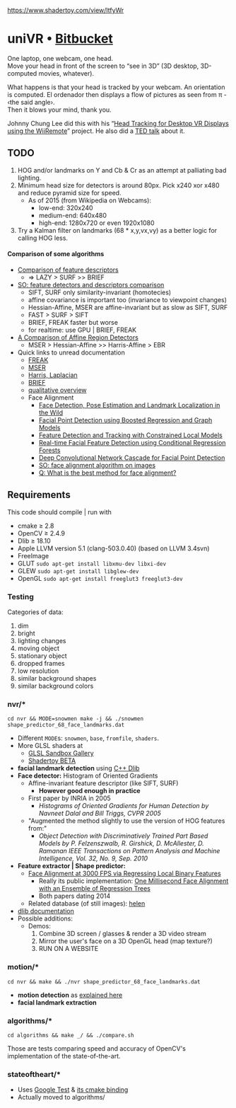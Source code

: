 https://www.shadertoy.com/view/ltfyWr

# uniVR • [Bitbucket](https://bitbucket.org/fenollp/univr)

One laptop, one webcam, one head.  
Move your head in front of the screen to “see in 3D” (3D desktop, 3D-computed
movies, whatever).

What happens is that your head is tracked by your webcam. An
orientation is computed. El ordenador then displays a flow of pictures
as seen from π - ‹the said angle›.  
Then it blows your mind, thank you.

Johnny Chung Lee did this with his “[Head Tracking for Desktop VR Displays using the WiiRemote](http://www.youtube.com/watch?v=Jd3-eiid-Uw&t=2m30s)” project.
He also did a [TED talk](http://youtu.be/0H1zrLZwPjQ?t=3m41s) about it.


## TODO

1. HOG and/or landmarks on Y and Cb & Cr as an attempt at palliating bad lighting.
1. Minimum head size for detectors is around 80px. Pick x240 xor x480 and reduce pyramid size for speed.
    * As of 2015 (from Wikipedia on Webcams):
        - low-end: 320x240
        - medium-end: 640x480
        - high-end: 1280x720 or even 1920x1080
1. Try a Kalman filter on landmarks (68 * x,y,vx,vy) as a better logic for calling HOG less.


#### Comparison of some algorithms
* [Comparison of feature descriptors](http://computer-vision-talks.com/articles/2011-01-28-comparison-of-feature-descriptors/)
    * => LAZY > SURF >> BRIEF
* [SO: feature detectors and descriptors comparison](http://stackoverflow.com/questions/18437878/feature-detectors-and-descriptors-comparison)
    * SIFT, SURF only similarity-invariant (homotecies)
    * affine covariance is important too (invariance to viewpoint changes)
    * Hessian-Affine, MSER are affine-invariant but as slow as SIFT, SURF
    * FAST > SURF > SIFT
    * BRIEF, FREAK faster but worse
    * for realtime: use GPU | BRIEF, FREAK
* [A Comparison of Affine Region Detectors](http://www.robots.ox.ac.uk/~vgg/research/affine/det_eval_files/vibes_ijcv2004.pdf)
    * MSER > Hessian-Affine >> Harris-Affine > EBR
* Quick links to unread documentation
    * [FREAK](http://www.ivpe.com/freak.htm)
    * [MSER](http://www.robots.ox.ac.uk/~vgg/research/affine/det_eval_files/matas_bmvc2002.pdf)
    * [Harris, Laplacian](http://www.robots.ox.ac.uk/~vgg/research/affine/det_eval_files/mikolajczyk_ijcv2004.pdf)
    * [BRIEF](http://cvlabwww.epfl.ch/~lepetit/papers/calonder_eccv10.pdf)
    * [qualitative overview](http://epubs.surrey.ac.uk/726872/1/Tuytelaars-FGV-2008.pdf)
    * Face Alignment
	    * [Face Detection, Pose Estimation and Landmark Localization in the Wild](http://www.ics.uci.edu/~xzhu/face/)
	    * [Facial Point Detection using Boosted Regression and Graph Models](http://www.doc.ic.ac.uk/~mvalstar/Documents/ValstarMartinezPantic_final.pdf)
	    * [Feature Detection and Tracking with Constrained Local Models](http://www.isbe.man.ac.uk/~bim/Papers/BMVC06/cristinacce_bmvc06.pdf)
	    * [Real-time Facial Feature Detection using Conditional Regression Forests](http://www.vision.ee.ethz.ch/~gfanelli/pubs/cvpr12.pdf)
	    * [Deep Convolutional Network Cascade for Facial Point Detection](http://www.ee.cuhk.edu.hk/~xgwang/papers/sunWTcvpr13.pdf)
	    * [SO: face alignment algorithm on images](http://stackoverflow.com/questions/12046462/face-alignment-algorithm-on-images)
	    * [Q: What is the best method for face alignment?](http://www.quora.com/Computer-Vision/What-is-the-best-method-for-face-alignment)

## Requirements
This code should compile | run with

* cmake ≥ 2.8
* OpenCV ≥ 2.4.9
* Dlib ≥ 18.10
* Apple LLVM version 5.1 (clang-503.0.40) (based on LLVM 3.4svn)
* FreeImage
* GLUT `sudo apt-get install libxmu-dev libxi-dev`
* GLEW `sudo apt-get install libglew-dev`
* OpenGL `sudo apt-get install freeglut3 freeglut3-dev`


### Testing

Categories of data:
1. dim
1. bright
1. lighting changes
1. moving object
1. stationary object
1. dropped frames
1. low resolution
1. similar background shapes
1. similar background colors


### nvr/*

`cd nvr && MODE=snowmen make -j && ./snowmen shape_predictor_68_face_landmarks.dat`

* Different `MODE`s: `snowmen`, `base`, `fromfile`, `shaders`.
* More GLSL shaders at
    * [GLSL Sandbox Gallery](http://glslsandbox.com/)
    * [Shadertoy BETA](https://www.shadertoy.com/)
* **facial landmark detection** using [C++ Dlib](http://dlib.net/)
* **Face detector:** Histogram of Oriented Gradients
    * Affine-invariant feature descriptor (like SIFT, SURF)
        * **However good enough in practice**
    * First paper by INRIA in 2005
        * *Histograms of Oriented Gradients for Human Detection by Navneet Dalal and Bill Triggs, CVPR 2005*
    * "Augmented the method slightly to use the version of HOG features from:"
        * *Object Detection with Discriminatively Trained Part Based Models by P. Felzenszwalb, R. Girshick, D. McAllester, D. Ramanan IEEE Transactions on Pattern Analysis and Machine Intelligence, Vol. 32, No. 9, Sep. 2010*
* **Feature extractor | Shape predictor:**
    * [Face Alignment at 3000 FPS via Regressing Local Binary Features](http://research.microsoft.com/en-US/people/yichenw/cvpr14_facealignment.pdf)
        * Really its public implementation: [One Millisecond Face Alignment with an Ensemble of Regression Trees](http://www.csc.kth.se/~vahidk/papers/KazemiCVPR14.pdf)
        * Both papers dating 2014
    * Related database (of still images): [helen](http://www.ifp.illinois.edu/~vuongle2/helen/)
* [dlib documentation](http://dlib.net/term_index.html)
* Possible additions:
    * Demos:
        1. Combine 3D screen / glasses & render a 3D video stream
        1. Mirror the user's face on a 3D OpenGL head (map texture?)
        1. RUN ON A WEBSITE


### motion/*

`cd nvr && make && ./nvr shape_predictor_68_face_landmarks.dat`

* **motion detection** as [explained here](http://blog.cedric.ws/opencv-simple-motion-detection)
* **facial landmark extraction**


### algorithms/*

`cd algorithms && make _/ && ./compare.sh`

Those are tests comparing speed and accuracy of OpenCV's implementation of the state-of-the-art.


### stateoftheart/*

* Uses [Google Test](https://code.google.com/p/googletest/) & [its cmake binding](https://github.com/snikulov/google-test-examples)
* Actually moved to algorithms/

